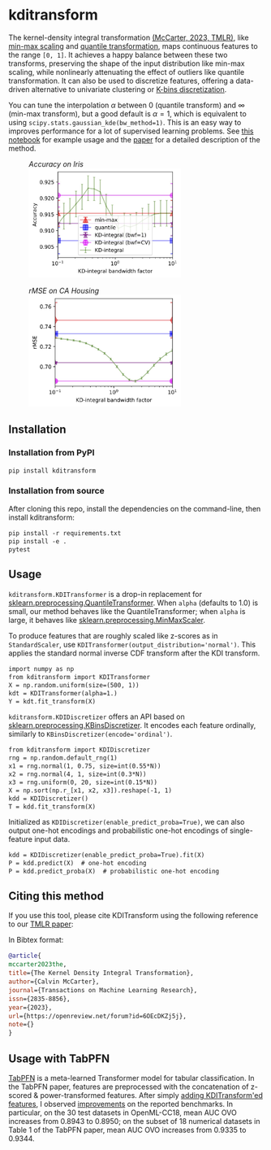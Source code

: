 # kditransform

The kernel-density integral transformation [(McCarter, 2023, TMLR)](https://openreview.net/pdf?id=6OEcDKZj5j), like [min-max scaling](https://scikit-learn.org/stable/modules/generated/sklearn.preprocessing.MinMaxScaler.html) and [quantile transformation](https://scikit-learn.org/stable/modules/generated/sklearn.preprocessing.QuantileTransformer.html), maps continuous features to the range `[0, 1]`.
It achieves a happy balance between these two transforms, preserving the shape of the input distribution like min-max scaling, while nonlinearly attenuating the effect of outliers like quantile transformation.
It can also be used to discretize features, offering a data-driven alternative to univariate clustering or [K-bins discretization](https://scikit-learn.org/stable/modules/preprocessing.html#preprocessing-discretization).

You can tune the interpolation $\alpha$ between 0 (quantile transform) and $\infty$ (min-max transform), but a good default is $\alpha=1$, which is equivalent to using `scipy.stats.gaussian_kde(bw_method=1)`. This is an easy way to improves performance for a lot of supervised learning problems. See [this notebook](https://github.com/calvinmccarter/kditransform/blob/master/examples/regression-plots.ipynb) for example usage and the [paper](https://openreview.net/pdf?id=6OEcDKZj5j) for a detailed description of the method.

<figure>
  <figcaption><i>Accuracy on Iris</i></figcaption>
  <img src="examples/Accuracy-vs-bwf-iris-pca.jpg" alt="drawing" width="300"/>
</figure>
<figure>
  <figcaption><i>rMSE on CA Housing</i></figcaption>
  <img src="examples/MSE-vs-bwf-cahousing-linr-nolegend.jpg" alt="drawing" width="300"/>
</figure>
    

## Installation 

### Installation from PyPI
```
pip install kditransform
```

### Installation from source
After cloning this repo, install the dependencies on the command-line, then install kditransform:
```
pip install -r requirements.txt
pip install -e .
pytest
```

## Usage

`kditransform.KDITransformer` is a drop-in replacement for [sklearn.preprocessing.QuantileTransformer](https://scikit-learn.org/stable/modules/generated/sklearn.preprocessing.QuantileTransformer.html). When `alpha` (defaults to 1.0) is small, our method behaves like the QuantileTransformer; when `alpha` is large, it behaves like [sklearn.preprocessing.MinMaxScaler](https://scikit-learn.org/stable/modules/generated/sklearn.preprocessing.MinMaxScaler.html).

To produce features that are roughly scaled like z-scores as in `StandardScaler`, use `KDITransformer(output_distribution='normal')`. This applies the standard normal inverse CDF transform after the KDI transform.

```
import numpy as np
from kditransform import KDITransformer
X = np.random.uniform(size=(500, 1))
kdt = KDITransformer(alpha=1.)
Y = kdt.fit_transform(X)
```

`kditransform.KDIDiscretizer` offers an API based on [sklearn.preprocessing.KBinsDiscretizer](https://scikit-learn.org/stable/modules/generated/sklearn.preprocessing.KBinsDiscretizer.html). It encodes each feature ordinally, similarly to `KBinsDiscretizer(encode='ordinal')`.

```
from kditransform import KDIDiscretizer
rng = np.random.default_rng(1)
x1 = rng.normal(1, 0.75, size=int(0.55*N))
x2 = rng.normal(4, 1, size=int(0.3*N))
x3 = rng.uniform(0, 20, size=int(0.15*N))
X = np.sort(np.r_[x1, x2, x3]).reshape(-1, 1)
kdd = KDIDiscretizer()
T = kdd.fit_transform(X)
```

Initialized as `KDIDiscretizer(enable_predict_proba=True)`, we can also output one-hot encodings and probabilistic one-hot encodings of single-feature input data.

```
kdd = KDIDiscretizer(enable_predict_proba=True).fit(X)
P = kdd.predict(X)  # one-hot encoding
P = kdd.predict_proba(X)  # probabilistic one-hot encoding
```

## Citing this method

If you use this tool, please cite KDITransform
using the following reference to our [TMLR paper](https://openreview.net/pdf?id=6OEcDKZj5j):

In Bibtex format:

```bibtex
@article{
mccarter2023the,
title={The Kernel Density Integral Transformation},
author={Calvin McCarter},
journal={Transactions on Machine Learning Research},
issn={2835-8856},
year={2023},
url={https://openreview.net/forum?id=6OEcDKZj5j},
note={}
}
```

## Usage with TabPFN

[TabPFN](https://arxiv.org/abs/2207.01848) is a meta-learned Transformer model for tabular classification. In the TabPFN paper, features are preprocessed with the concatenation of z-scored & power-transformed features. After simply [adding KDITransform'ed features](https://github.com/calvinmccarter/TabPFN/commit/e51e6621e2f1820d5646b14640fcfb9ef13f3c2d#diff-6e18bf62a38856a86e8846cefd2d9fd323dc178c161d4e63d23bf613dc6de654), I observed [improvements](https://github.com/calvinmccarter/TabPFN/blob/e51e6621e2f1820d5646b14640fcfb9ef13f3c2d/replicate-kditransform.ipynb) on the reported benchmarks. In particular, on the 30 test datasets in OpenML-CC18, mean AUC OVO increases from 0.8943 to 0.8950; on the subset of 18 numerical datasets in Table 1 of the TabPFN paper, mean AUC OVO increases from 0.9335 to 0.9344.
